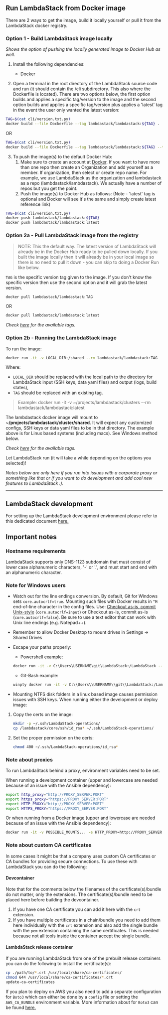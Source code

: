## Run LambdaStack from Docker image

There are 2 ways to get the image, build it locally yourself or pull it from the LambdaStack docker registry.

### Option 1 - Build LambdaStack image locally

*Shows the option of pushing the locally generated image to Docker Hub as well.*

1. Install the following dependencies:

    - Docker

2. Open a terminal in the root directory of the LambdaStack source code and run (it should contain the /cli subdirectory. This also where the Dockerfile is located). There are two options below, the first option builds and applies a specific tag/version to the image and the second option builds and applies a specific tag/version plus applies a 'latest' tag in the event the user only wanted the latest version:

```bash
TAG=$(cat cli/version.txt.py)
docker build --file Dockerfile --tag lambdastack/lambdastack:${TAG} .
```

OR

```bash
TAG=$(cat cli/version.txt.py)
docker build --file Dockerfile --tag lambdastack/lambdastack:${TAG} --tag lambdastack/lambdastack:latest.
```

3. To push the image(s) to the default Docker Hub:
   1. Make sure to create an account at [Docker](https://hub.docker.com). If you want to have more than one repo then create an Organization and add yourself as a member. If organization, then select or create repo name. For example, we use LambdaStack as the organization and lambdastack as a repo (lambdastack/lambdastack). We actually have a number of repos but you get the point.
   2. Push the image(s) to Docker Hub as follows: (Note - 'latest' tag is optional and Docker will see it's the same and simply create latest reference link)

```bash
TAG=$(cat cli/version.txt.py)
docker push lambdastack/lambdastack:${TAG}
docker push lambdastack/lambdastack:latest
```


### Option 2a - Pull LambdaStack image from the registry

>NOTE: This the default way. The latest version of LambdaStack will already be in the Docker Hub ready to be pulled down locally. If you built the image locally then it will already be in your local image so there is no need to pull it down - you can skip to doing a Docker Run like below.

`TAG` is the specific version tag given to the image. If you don't know the specific version then use the second option and it will grab the latest version.
```bash
docker pull lambdastack/lambdastack:TAG
```

OR

```bash
docker pull lambdastack/lambdastack:latest
```

*Check [here](https://cloud.docker.com/u/lambdastack/repository/docker/lambdastack/lambdastack) for the available tags.*

### Option 2b - Running the LambdaStack image

To run the image:

```bash
docker run -it -v LOCAL_DIR:/shared --rm lambdastack/lambdastack:TAG
```

Where:
- `LOCAL_DIR` should be replaced with the local path to the directory for LambdaStack input (SSH keys, data yaml files) and output (logs, build states),
- `TAG` should be replaced with an existing tag.

>Example: docker run -it -v ~/projects/lambdastack/clusters --rm lambdastack/lambdastack:latest

The lambdastack docker image will mount to **~/projects/lambdastack/cluster/shared**. It will expect any customized configs, SSH keys or data yaml files to be in that directory. The example above is for Linux based systems (including macs). See Windows method below.

*Check [here](https://cloud.docker.com/u/lambdastack/repository/docker/lambdastack/lambdastack) for the available tags.*

Let LambdaStack run (it will take a while depending on the options you selected)!

*Notes below are only here if you run into issues with a corporate proxy or something like that or if you want to do development and add cool new features to LambdaStack :).*

---

## LambdaStack development

For setting up the LambdaStack development environment please refer to this dedicated document [here.](./../DEVELOPMENT.md)

## Important notes

### Hostname requirements

LambdaStack supports only DNS-1123 subdomain that must consist of lower case alphanumeric characters, '-' or '.',
and must start and end with an alphanumeric character.

### Note for Windows users

- Watch out for the line endings conversion. By default, Git for Windows sets `core.autocrlf=true`. Mounting such files with Docker results in `^M` end-of-line character in the config files.
Use: [Checkout as-is, commit Unix-style](https://stackoverflow.com/questions/10418975/how-to-change-line-ending-settings) (`core.autocrlf=input`) or Checkout as-is, commit as-is (`core.autocrlf=false`). Be sure to use a text editor that can work with Unix line endings (e.g. Notepad++).

- Remember to allow Docker Desktop to mount drives in Settings -> Shared Drives

- Escape your paths properly:

  - Powershell example:
  ```bash
  docker run -it -v C:\Users\USERNAME\git\LambdaStack:/LambdaStack --rm LambdaStack-dev:
  ```
  - Git-Bash example:
  ```bash
  winpty docker run -it -v C:\\Users\\USERNAME\\git\\LambdaStack:/LambdaStack --rm LambdaStack-dev
  ```

- Mounting NTFS disk folders in a linux based image causes permission issues with SSH keys. When running either the development or deploy image:

1. Copy the certs on the image:

    ```bash
    mkdir -p ~/.ssh/LambdaStack-operations/
    cp /lambdastack/core/ssh/id_rsa* ~/.ssh/LambdaStack-operations/
    ```
2. Set the proper permission on the certs:

    ```bash
    chmod 400 ~/.ssh/LambdaStack-operations/id_rsa*
    ```

### Note about proxies

To run LambdaStack behind a proxy, environment variables need to be set.

When running a development container (upper and lowercase are needed because of an issue with the Ansible dependency):

  ```bash
  export http_proxy="http://PROXY_SERVER:PORT"
  export https_proxy="https://PROXY_SERVER:PORT"
  export HTTP_PROXY="http://PROXY_SERVER:PORT"
  export HTTPS_PROXY="https://PROXY_SERVER:PORT"
  ```

Or when running from a Docker image (upper and lowercase are needed because of an issue with the Ansible dependency):

  ```bash
  docker run -it -v POSSIBLE_MOUNTS... -e HTTP_PROXY=http://PROXY_SERVER:PORT -e HTTPS_PROXY=http://PROXY_SERVER:PORT http_proxy=http://PROXY_SERVER:PORT -e https_proxy=http://PROXY_SERVER:PORT --rm IMAGE_NAME
  ```

### Note about custom CA certificates

In some cases it might be that a company uses custom CA certificates or CA bundles for providing secure connections. To use these with LambdaStack you can do the following:

#### Devcontainer

Note that for the comments below the filenames of the certificate(s)/bundle do not matter, only the extensions. The certificate(s)/bundle need to be placed here before building the devcontainer.

1. If you have one CA certificate you can add it here with the ```crt``` extension.
2. If you have multiple certificates in a chain/bundle you need to add them here individually with the ```crt``` extension and also add the single bundle with the ```pem``` extension containing the same certificates. This is needed because not all tools inside the container accept the single bundle.

#### LambdaStack release container

If you are running LambdaStack from one of the prebuilt release containers you can do the following to install the certificate(s):

  ```bash
  cp ./path/to/*.crt /usr/local/share/ca-certificates/
  chmod 644 /usr/local/share/ca-certificates/*.crt
  update-ca-certificates
  ```

If you plan to deploy on AWS you also need to add a separate configuration for ```Boto3``` which can either be done by a ```config``` file or setting the ```AWS_CA_BUNDLE``` environment variable. More information about for ```Boto3``` can be found [here.](https://boto3.amazonaws.com/v1/documentation/api/latest/guide/configuration.html)

